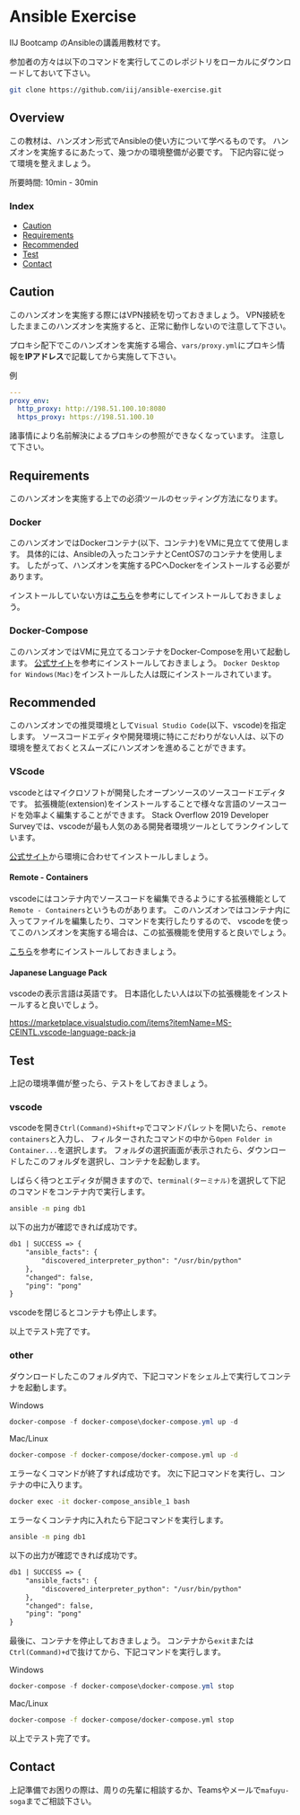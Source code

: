 # Ansible Exercise

IIJ Bootcamp のAnsibleの講義用教材です。

参加者の方々は以下のコマンドを実行してこのレポジトリをローカルにダウンロードしておいて下さい。

```sh
git clone https://github.com/iij/ansible-exercise.git
```

## Overview

この教材は、ハンズオン形式でAnsibleの使い方について学べるものです。
ハンズオンを実施するにあたって、幾つかの環境整備が必要です。
下記内容に従って環境を整えましょう。

所要時間: 10min - 30min

### Index

- [Caution](#caution)
- [Requirements](#requirements)
- [Recommended](#recommended)
- [Test](#test)
- [Contact](#contact)

## Caution

このハンズオンを実施する際にはVPN接続を切っておきましょう。
VPN接続をしたままこのハンズオンを実施すると、正常に動作しないので注意して下さい。

プロキシ配下でこのハンズオンを実施する場合、`vars/proxy.yml`にプロキシ情報を**IPアドレス**で記載してから実施して下さい。

例

```yml
---
proxy_env:
  http_proxy: http://198.51.100.10:8080
  https_proxy: https://198.51.100.10
```

諸事情により名前解決によるプロキシの参照ができなくなっています。
注意して下さい。

## Requirements

このハンズオンを実施する上での必須ツールのセッティング方法になります。

### Docker

このハンズオンではDockerコンテナ(以下、コンテナ)をVMに見立てて使用します。
具体的には、Ansibleの入ったコンテナとCentOS7のコンテナを使用します。
したがって、ハンズオンを実施するPCへDockerをインストールする必要があります。

インストールしていない方は[こちら]()を参考にしてインストールしておきましょう。

### Docker-Compose

このハンズオンではVMに見立てるコンテナをDocker-Composeを用いて起動します。
[公式サイト](https://docs.docker.com/compose/install/)を参考にインストールしておきましょう。
`Docker Desktop for Windows(Mac)`をインストールした人は既にインストールされています。

## Recommended

このハンズオンでの推奨環境として`Visual Studio Code`(以下、vscode)を指定します。
ソースコードエディタや開発環境に特にこだわりがない人は、以下の環境を整えておくとスムーズにハンズオンを進めることができます。

### VScode

vscodeとはマイクロソフトが開発したオープンソースのソースコードエディタです。
拡張機能(extension)をインストールすることで様々な言語のソースコードを効率よく編集することができます。
Stack Overflow 2019 Developer Surveyでは、vscodeが最も人気のある開発者環境ツールとしてランクインしています。

[公式サイト](https://code.visualstudio.com/)から環境に合わせてインストールしましょう。

#### Remote - Containers

vscodeにはコンテナ内でソースコードを編集できるようにする拡張機能として`Remote - Containers`というものがあります。
このハンズオンではコンテナ内に入ってファイルを編集したり、コマンドを実行したりするので、
vscodeを使ってこのハンズオンを実施する場合は、この拡張機能を使用すると良いでしょう。

[こちら](https://marketplace.visualstudio.com/items?itemName=ms-vscode-remote.remote-containers)を参考にインストールしておきましょう。

#### Japanese Language Pack

vscodeの表示言語は英語です。
日本語化したい人は以下の拡張機能をインストールすると良いでしょう。

<https://marketplace.visualstudio.com/items?itemName=MS-CEINTL.vscode-language-pack-ja>

## Test

上記の環境準備が整ったら、テストをしておきましょう。

### vscode

vscodeを開き`Ctrl(Command)+Shift+p`でコマンドパレットを開いたら、`remote containers`と入力し、
フィルターされたコマンドの中から`Open Folder in Container...`を選択します。
フォルダの選択画面が表示されたら、ダウンロードしたこのフォルダを選択し、コンテナを起動します。

しばらく待つとエディタが開きますので、`terminal(ターミナル)`を選択して下記のコマンドをコンテナ内で実行します。

```sh
ansible -m ping db1
```

以下の出力が確認できれば成功です。

```txt
db1 | SUCCESS => {
    "ansible_facts": {
        "discovered_interpreter_python": "/usr/bin/python"
    },
    "changed": false,
    "ping": "pong"
}
```

vscodeを閉じるとコンテナも停止します。

以上でテスト完了です。

### other

ダウンロードしたこのフォルダ内で、下記コマンドをシェル上で実行してコンテナを起動します。

Windows

```powershell
docker-compose -f docker-compose\docker-compose.yml up -d
```

Mac/Linux

```sh
docker-compose -f docker-compose/docker-compose.yml up -d
```

エラーなくコマンドが終了すれば成功です。
次に下記コマンドを実行し、コンテナの中に入ります。

```sh
docker exec -it docker-compose_ansible_1 bash
```

エラーなくコンテナ内に入れたら下記コマンドを実行します。

```sh
ansible -m ping db1
```

以下の出力が確認できれば成功です。

```txt
db1 | SUCCESS => {
    "ansible_facts": {
        "discovered_interpreter_python": "/usr/bin/python"
    },
    "changed": false,
    "ping": "pong"
}
```

最後に、コンテナを停止しておきましょう。
コンテナから`exit`または`Ctrl(Command)+d`で抜けてから、下記コマンドを実行します。

Windows

```powershell
docker-compose -f docker-compose\docker-compose.yml stop
```

Mac/Linux

```sh
docker-compose -f docker-compose/docker-compose.yml stop
```

以上でテスト完了です。

## Contact

上記準備でお困りの際は、周りの先輩に相談するか、Teamsやメールで`mafuyu-soga`までご相談下さい。
